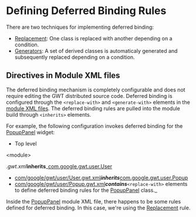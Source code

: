 # Defining Deferred Binding Rules #

There are two techniques for implementing deferred binding:

  * [Replacement](DevGuideDeferredBindingReplacement.md): One class is replaced with another depending on a condition.
  * [Generators](DevGuideDeferredBindingGenerators.md): A set of derived classes is automaticaly generated and subsequently replaced depending on a condition.


## Directives in Module XML files ##

The deferred binding mechanism is completely configurable and does not require editing the GWT distributed source code.  Deferred binding is configured through the `<replace-with>` and `<generate-with>` elements in the [module XML files](DevGuideModuleXml.md).  The deferred binding rules are pulled into the module build through `<inherits>` elements.

For example, the following configuration invokes deferred binding for the  [PopupPanel](http://google-web-toolkit.googlecode.com/svn/javadoc/1.5/com/google/gwt/user/client/ui/PopupPanel.html) widget:

  * Top level 

&lt;module&gt;

_.gwt.xml_**inherits**_[com.google.gwt.user.User](http://google-web-toolkit.googlecode.com/svn/trunk/user/src/com/google/gwt/user/User.gwt.xml)
  * [com/google/gwt/user/User.gwt.xml](http://google-web-toolkit.googlecode.com/svn/trunk/user/src/com/google/gwt/user/User.gwt.xml)_**inherits**_[com.google.gwt.user.Popup](http://google-web-toolkit.googlecode.com/svn/trunk/user/src/com/google/gwt/user/Popup.gwt.xml)
  * [com/google/gwt/user/Popup.gwt.xml](http://google-web-toolkit.googlecode.com/svn/trunk/user/src/com/google/gwt/user/Popup.gwt.xml)_**contains**_`<replace-with>` elements to define deferred binding rules for the [PopupPanel](http://google-web-toolkit.googlecode.com/svn/javadoc/1.5/com/google/gwt/user/client/ui/PopupPanel.html) class._

Inside the [PopupPanel](http://google-web-toolkit.googlecode.com/svn/javadoc/1.5/com/google/gwt/user/client/ui/PopupPanel.html) module XML file, there happens to be some rules defined for deferred binding. In this case, we're using the [Replacement](DevGuideDeferredBindingReplacement.md) rule.
